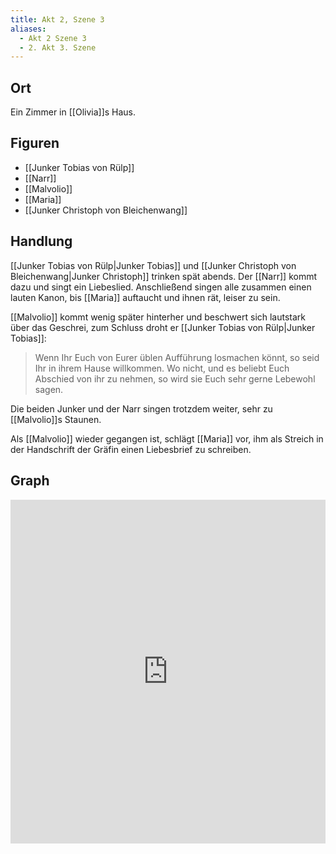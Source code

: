 ```yaml
---
title: Akt 2, Szene 3
aliases:
  - Akt 2 Szene 3
  - 2. Akt 3. Szene
---
```

## Ort
Ein Zimmer in [[Olivia]]s Haus.

## Figuren
- [[Junker Tobias von Rülp]]
- [[Narr]]
- [[Malvolio]]
- [[Maria]]
- [[Junker Christoph von Bleichenwang]]

## Handlung
[[Junker Tobias von Rülp|Junker Tobias]] und [[Junker Christoph von Bleichenwang|Junker Christoph]] trinken spät abends. Der [[Narr]] kommt dazu und singt ein Liebeslied. Anschließend singen alle zusammen einen lauten Kanon, bis [[Maria]] auftaucht und ihnen rät, leiser zu sein.

[[Malvolio]] kommt wenig später hinterher und beschwert sich lautstark über das Geschrei, zum Schluss droht er [[Junker Tobias von Rülp|Junker Tobias]]:

> Wenn Ihr Euch von Eurer üblen Aufführung losmachen könnt, so seid Ihr in ihrem Hause willkommen.
> Wo nicht, und es beliebt Euch Abschied von ihr zu nehmen, so wird sie Euch sehr gerne Lebewohl sagen.

Die beiden Junker und der Narr singen trotzdem weiter, sehr zu [[Malvolio]]s Staunen. 

Als [[Malvolio]] wieder gegangen ist, schlägt [[Maria]] vor, ihm als Streich in der Handschrift der Gräfin einen Liebesbrief zu schreiben.
## Graph
<iframe src="https://catchears.github.io/was-ihr-wollt-graphs/act-2/act-2-scene-3-dark" width=100% height=550 style="border: 0;"></iframe>
